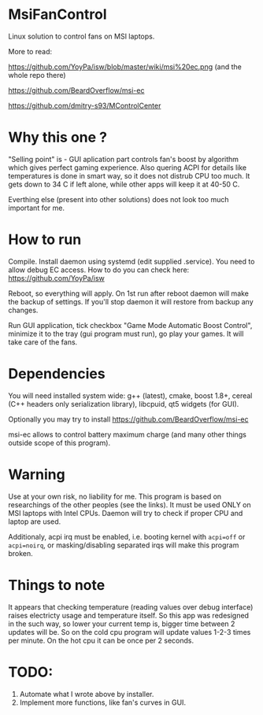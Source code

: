 # MsiFanControl
Linux solution to control fans on MSI laptops.


More to read:

https://github.com/YoyPa/isw/blob/master/wiki/msi%20ec.png
(and the whole repo there)

https://github.com/BeardOverflow/msi-ec

https://github.com/dmitry-s93/MControlCenter

# Why this one ?

"Selling point" is - GUI aplication part controls fan's boost by algorithm which gives perfect gaming experience. Also quering ACPI for details like temperatures is done in smart way, so it does not distrub CPU too much. It gets down to 34 C if left alone, while other apps will keep it at 40-50 C.

Everthing else (present into other solutions) does not look too much important for me.

# How to run

Compile.
Install daemon using systemd (edit supplied .service). You need to allow debug EC access. How to do you can check here:
https://github.com/YoyPa/isw

Reboot, so everything will apply. On 1st run after reboot daemon will make the backup of settings. If you'll stop daemon it will restore from backup any changes.

Run GUI application, tick checkbox "Game Mode Automatic Boost Control", minimize it to the tray (gui program must run), go play your games. It will take care of the fans.

# Dependencies

You will need installed system wide: g++ (latest), cmake, boost 1.8+, cereal (C++ headers only serialization library), libcpuid, qt5 widgets (for GUI).

Optionally you may try to install https://github.com/BeardOverflow/msi-ec

msi-ec allows to control battery maximum charge (and many other things outside scope of this program).

# Warning
Use at your own risk, no liability for me. This program is based on researchings of the other peoples (see the links). It must be used ONLY on MSI laptops with Intel CPUs. Daemon will try to check if proper CPU and laptop are used.

Additionaly, acpi irq must be enabled, i.e. booting kernel with `acpi=off` or `acpi=noirq`, or masking/disabling separated irqs will make this program broken.

# Things to note
It appears that checking temperature (reading values over debug interface) raises electricty usage and temperature itself. So this app was redesigned in the such way, so lower your current temp is, bigger time between 2 updates will be. So on the cold cpu program will update values 1-2-3 times per minute. On the hot cpu it can be once per 2 seconds.

# TODO:
1. Automate what I wrote above by installer.
2. Implement more functions, like fan's curves in GUI.
